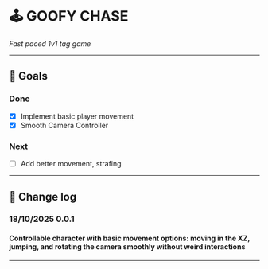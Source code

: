 # 🕹️ GOOFY CHASE

_Fast paced 1v1 tag game_

---
## 🚀 Goals

### Done
- [x] Implement basic player movement  
- [x] Smooth Camera Controller  
### Next  
- [ ] Add better movement, strafing

---

## 📖 Change log

### **18/10/2025 0.0.1**
#### Controllable character with basic movement options: moving in the XZ, jumping, and rotating the camera smoothly without weird interactions

---

